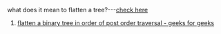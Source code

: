 what does it mean to flatten a tree?---<a href="https://stackoverflow.com/questions/11875350/flattening-the-tree">check here</a>



1. <a href="https://www.geeksforgeeks.org/flatten-binary-tree-in-order-of-post-order-traversal/">flatten a binary tree in order of post order traversal - geeks for geeks</a>
